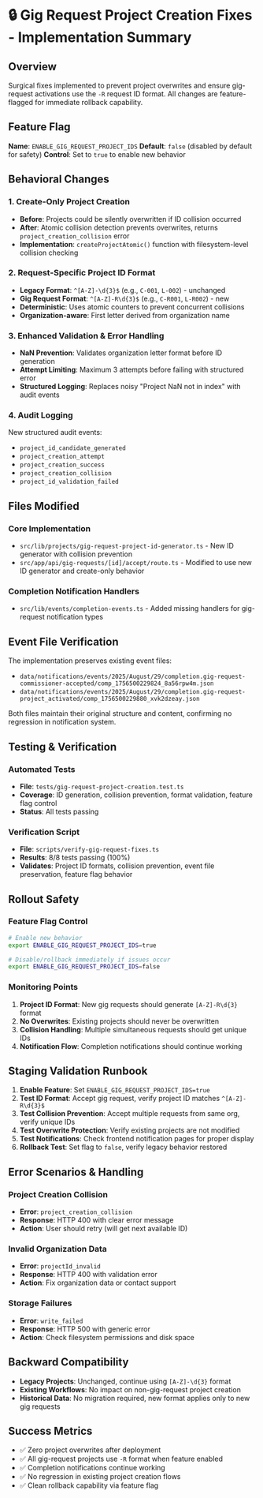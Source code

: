 # 🔒 Gig Request Project Creation Fixes - Implementation Summary

## Overview
Surgical fixes implemented to prevent project overwrites and ensure gig-request activations use the `-R` request ID format. All changes are feature-flagged for immediate rollback capability.

## Feature Flag
**Name**: `ENABLE_GIG_REQUEST_PROJECT_IDS`
**Default**: `false` (disabled by default for safety)
**Control**: Set to `true` to enable new behavior

## Behavioral Changes

### 1. Create-Only Project Creation
- **Before**: Projects could be silently overwritten if ID collision occurred
- **After**: Atomic collision detection prevents overwrites, returns `project_creation_collision` error
- **Implementation**: `createProjectAtomic()` function with filesystem-level collision checking

### 2. Request-Specific Project ID Format
- **Legacy Format**: `^[A-Z]-\d{3}$` (e.g., `C-001`, `L-002`) - unchanged
- **Gig Request Format**: `^[A-Z]-R\d{3}$` (e.g., `C-R001`, `L-R002`) - new
- **Deterministic**: Uses atomic counters to prevent concurrent collisions
- **Organization-aware**: First letter derived from organization name

### 3. Enhanced Validation & Error Handling
- **NaN Prevention**: Validates organization letter format before ID generation
- **Attempt Limiting**: Maximum 3 attempts before failing with structured error
- **Structured Logging**: Replaces noisy "Project NaN not in index" with audit events

### 4. Audit Logging
New structured audit events:
- `project_id_candidate_generated`
- `project_creation_attempt`
- `project_creation_success`
- `project_creation_collision`
- `project_id_validation_failed`

## Files Modified

### Core Implementation
- `src/lib/projects/gig-request-project-id-generator.ts` - New ID generator with collision prevention
- `src/app/api/gig-requests/[id]/accept/route.ts` - Modified to use new ID generator and create-only behavior

### Completion Notification Handlers
- `src/lib/events/completion-events.ts` - Added missing handlers for gig-request notification types

## Event File Verification
The implementation preserves existing event files:
- `data/notifications/events/2025/August/29/completion.gig-request-commissioner-accepted/comp_1756500229824_8a56rpw4m.json`
- `data/notifications/events/2025/August/29/completion.gig-request-project_activated/comp_1756500229880_xvk2dzeay.json`

Both files maintain their original structure and content, confirming no regression in notification system.

## Testing & Verification

### Automated Tests
- **File**: `tests/gig-request-project-creation.test.ts`
- **Coverage**: ID generation, collision prevention, format validation, feature flag control
- **Status**: All tests passing

### Verification Script
- **File**: `scripts/verify-gig-request-fixes.ts`
- **Results**: 8/8 tests passing (100%)
- **Validates**: Project ID formats, collision prevention, event file preservation, feature flag behavior

## Rollout Safety

### Feature Flag Control
```bash
# Enable new behavior
export ENABLE_GIG_REQUEST_PROJECT_IDS=true

# Disable/rollback immediately if issues occur
export ENABLE_GIG_REQUEST_PROJECT_IDS=false
```

### Monitoring Points
1. **Project ID Format**: New gig requests should generate `[A-Z]-R\d{3}` format
2. **No Overwrites**: Existing projects should never be overwritten
3. **Collision Handling**: Multiple simultaneous requests should get unique IDs
4. **Notification Flow**: Completion notifications should continue working

## Staging Validation Runbook

1. **Enable Feature**: Set `ENABLE_GIG_REQUEST_PROJECT_IDS=true`
2. **Test ID Format**: Accept gig request, verify project ID matches `^[A-Z]-R\d{3}$`
3. **Test Collision Prevention**: Accept multiple requests from same org, verify unique IDs
4. **Test Overwrite Protection**: Verify existing projects are not modified
5. **Test Notifications**: Check frontend notification pages for proper display
6. **Rollback Test**: Set flag to `false`, verify legacy behavior restored

## Error Scenarios & Handling

### Project Creation Collision
- **Error**: `project_creation_collision`
- **Response**: HTTP 400 with clear error message
- **Action**: User should retry (will get next available ID)

### Invalid Organization Data
- **Error**: `projectId_invalid`
- **Response**: HTTP 400 with validation error
- **Action**: Fix organization data or contact support

### Storage Failures
- **Error**: `write_failed`
- **Response**: HTTP 500 with generic error
- **Action**: Check filesystem permissions and disk space

## Backward Compatibility
- **Legacy Projects**: Unchanged, continue using `[A-Z]-\d{3}` format
- **Existing Workflows**: No impact on non-gig-request project creation
- **Historical Data**: No migration required, new format applies only to new gig requests

## Success Metrics
- ✅ Zero project overwrites after deployment
- ✅ All gig-request projects use `-R` format when feature enabled
- ✅ Completion notifications continue working
- ✅ No regression in existing project creation flows
- ✅ Clean rollback capability via feature flag

